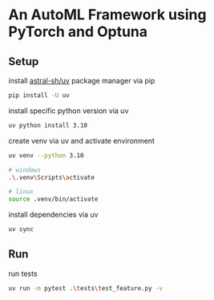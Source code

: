 # An AutoML Framework using PyTorch and Optuna

## Setup

install [astral-sh/uv](https://github.com/astral-sh/uv) package manager via pip

```bash
pip install -U uv
```

install specific python version via uv

```bash
uv python install 3.10
```

create venv via uv and activate environment

```bash
uv venv --python 3.10

# windows
.\.venv\Scripts\activate

# linux
source .venv/bin/activate
```

install dependencies via uv

```bash
uv sync
```

## Run

run tests

```bash
uv run -m pytest .\tests\test_feature.py -v
```
